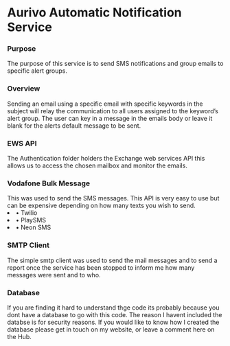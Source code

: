 <h1>Aurivo Automatic Notification Service</h1>
<h3>Purpose</h3>
The purpose of this service is to send SMS notifications and group emails to specific alert groups.
<h3>Overview</h3>
Sending an email using a specific email with specific keywords in the subject will relay the communication to all users assigned to the keyword’s alert group. The user can key in a message in the emails body or leave it blank for the alerts default message to be sent.
<h3>EWS API</h3>
The Authentication folder holders the Exchange web services API this allows us to access the chosen mailbox and monitor the emails.
<h3>Vodafone Bulk Message</h3>
This was used to send the SMS messages. This API is very easy to use but can be expensive depending on how many texts you wish to send.
<li>•	Twilio</li>
<li>•	PlaySMS</li>
<li>•	Neon SMS</li>
<h3>SMTP Client</h3>
The simple smtp client was used to send the mail messages and to send a report once the service has been stopped to inform me how many messages were sent and to who.
<h3>Database</h3>
If you are finding it hard to understand thge code its probably because you dont have a database to go with this code. The reason I havent included the databse is for security reasons. If you would like to know how I created the database please get in touch on my website, or leave a comment here on the Hub.

